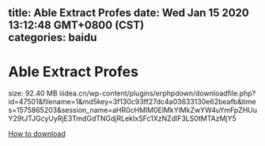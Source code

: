 
title: Able Extract Profes
date: Wed Jan 15 2020 13:12:48 GMT+0800 (CST)    
categories: baidu
---

# Able Extract Profes
size: 92.40 MB
 iiidea.cn/wp-content/plugins/erphpdown/downloadfile.php?id=47501&filename=1&md5key=3f130c93ff27dc4a03633130e62beafb&times=1575865203&session_name=aHR0cHMlM0ElMkYlMkZwYW4uYmFpZHUuY29tJTJGcyUyRjE3TmdGdTNGdjRLekIxSFc1XzNZdlF3LS0tMTAzMjY5
 

[How to download](https://bpcam.bemobtrk.com/go/2ceec3aa-1ca2-46d6-b9ff-aaa5c184517c?jno=530)